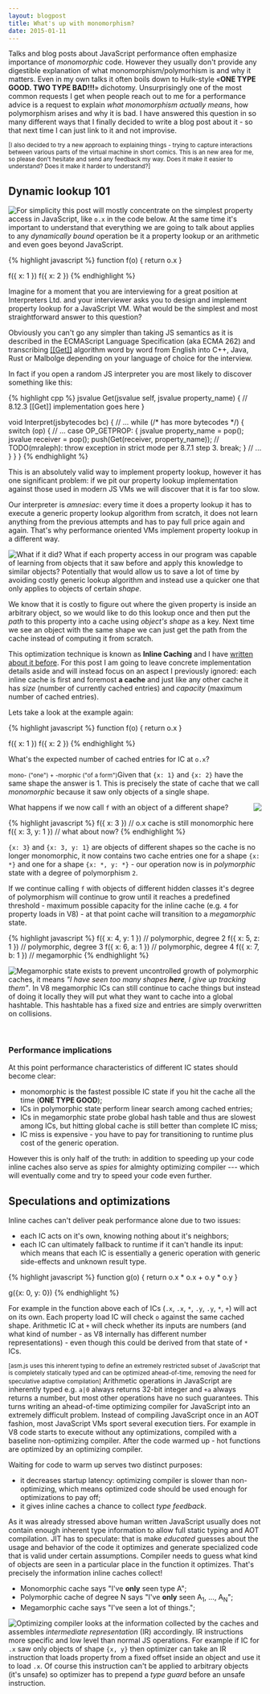 ```yaml
---
layout: blogpost
title: What's up with monomorphism?
date: 2015-01-11
---
```


Talks and blog posts about JavaScript performance often emphasize importance of *monomorphic* code. However they usually don't provide any digestible explanation of what monomorphism/polymorhism is and why it matters. Even in my own talks it often boils down to Hulk-style &laquo;**ONE TYPE GOOD. TWO TYPE BAD!!!**&raquo; dichotomy. Unsurprisingly one of the most common requests I get when people reach out to me for a performance advice is a request to explain _what monomorphism actually means_, how polymorphism arises and why it is bad. I have answered this question in so many different ways that I finally decided to write a blog post about it - so that next time I can just link to it and not improvise.

<small>[I also decided to try a new approach to explaining things - trying to capture interactions between various parts of the virtual machine in short comics. This is an new area for me, so please don't hesitate and send any feedback my way. Does it make it easier to understand? Does it make it harder to understand?]</small>

Dynamic lookup 101
------------------

<img src="/images/2015-01-11/v8-vs-ox.png" style="float: left;">

For simplicity this post will mostly concentrate on the simplest property access in JavaScript, like `o.x` in the code below. At the same time it's important to understand that everything we are going to talk about applies to any _dynamically bound_ operation be it a property lookup or an arithmetic and even goes beyond JavaScript.

{% highlight javascript %}
function f(o) {
  return o.x
}

f({ x: 1 })
f({ x: 2 })
{% endhighlight %}

Imagine for a moment that you are interviewing for a great position at Interpreters Ltd. and your interviewer asks you to design and implement property lookup for a JavaScript VM. What would be the simplest and most straightforward answer to this question?

Obviously you can't go any simpler than taking JS semantics as it is described in the ECMAScript Language Specification (aka ECMA 262) and transcribing [\[\[Get\]\]](http://es5.github.io/#x8.12.3) algorithm word by word from English into C++, Java, Rust or Malbolge depending on your language of choice for the interview.

In fact if you open a random JS interpreter you are most likely to discover something like this:

{% highlight cpp %}
jsvalue Get(jsvalue self, jsvalue property_name) {
  // 8.12.3 [[Get]] implementation goes here
}

void Interpret(jsbytecodes bc) {
  // ...
  while (/* has more bytecodes */) {
    switch (op) {
      // ...
      case OP_GETPROP: {
        jsvalue property_name = pop();
        jsvalue receiver = pop();
        push(Get(receiver, property_name));
        // TODO(mraleph): throw exception in strict mode per 8.7.1 step 3.
        break;
      }
      // ...
    }
  }
}
{% endhighlight %}

This is an absolutely valid way to implement property lookup, however it has one significant problem: if we pit our property lookup implementation against those used in modern JS VMs we will discover that it is far too slow.

Our interpreter is _amnesiac_: every time it does a property lookup it has to execute a generic property lookup algorithm from scratch, it does not learn anything from the previous attempts and has to pay full price again and again. That's why performance oriented VMs implement property lookup in a different way.

<img src="/images/2015-01-11/ic.png" style="float: left;">

What if it did? What if each property access in our program was capable of learning from objects that it saw before and apply this knowledge to similar objects? Potentially that would allow us to save a lot of time by avoiding costly generic lookup algorithm and instead use a quicker one that only applies to objects of certain _shape_.

We know that it is costly to figure out where the given property is inside an arbitrary object, so we would like to do this lookup once and then put the _path_ to this property into a cache using _object's shape_ as a key. Next time we see an object with the same shape we can just get the path from the cache instead of computing it from scratch.

This optimization technique is known as **Inline Caching** and I have [written about it before](http://mrale.ph/blog/2012/06/03/explaining-js-vms-in-js-inline-caches.html). For this post I am going to leave concrete implementation details aside and will instead focus on an aspect I previously ignored: each inline cache is first and foremost **a cache** and just like any other cache it has _size_ (number of currently cached entries) and _capacity_ (maximum number of cached entries).

Lets take a look at the example again:

{% highlight javascript %}
function f(o) {
  return o.x
}

f({ x: 1 })
f({ x: 2 })
{% endhighlight %}

What's the expected number of cached entries for IC at `o.x`?

<p class="sidenote-host"><small class="sidenote">mono- ("one") + -morphic ("of a form")</small>Given that <code>{x: 1}</code> and <code>{x: 2}</code> have the same shape the answer is 1. This is precisely the state of cache that we call <em>monomorphic</em> because it saw only objects of a single shape.</p>

<img src="/images/2015-01-11/ic-poly.png" style="float: right;">

What happens if we now call `f` with an object of a different shape?

{% highlight javascript %}
f({ x: 3 })
// o.x cache is still monomorphic here
f({ x: 3, y: 1 })
// what about now?
{% endhighlight %}

`{x: 3}` and `{x: 3, y: 1}` are objects of different shapes so the cache is no longer monomorphic, it now contains two cache entries one for a shape `{x: *}` and one for a shape `{x: *, y: *}` - our operation now is in  _polymorphic_ state with a degree of polymorphism `2`.

If we continue calling `f` with objects of different hidden classes it's degree of polymorphism will continue to grow until it reaches a predefined threshold - maximum possible capacity for the inline cache (e.g. `4` for property loads in V8) - at that point cache will transition to a _megamorphic_ state.

{% highlight javascript %}
f({ x: 4, y: 1 }) // polymorphic, degree 2
f({ x: 5, z: 1 }) // polymorphic, degree 3
f({ x: 6, a: 1 }) // polymorphic, degree 4
f({ x: 7, b: 1 }) // megamorphic
{% endhighlight %}

<img src="/images/2015-01-11/ic-mega.png" style="float: left;">

Megamorphic state exists to prevent uncontrolled growth of polymorphic caches, it means _"I have seen too many shapes **here**, I give up tracking them"_. In V8 megamorphic ICs can still continue to cache things but instead of doing it locally they will put what they want to cache into a global hashtable. This hashtable has a fixed size and entries are simply overwritten on collisions.

<br style="clear:both;">

### Performance implications

At this point performance characteristics of different IC states should become clear:

* monomorphic is the fastest possible IC state if you hit the cache all the time (**ONE TYPE GOOD**);
* ICs in polymorphic state perform linear search among cached entries;
* ICs in megamorphic state probe global hash table and thus are slowest among ICs, but hitting global cache is still better than complete IC miss;
* IC miss is expensive - you have to pay for transitioning to runtime plus cost of the generic operation.

However this is only half of the truth: in addition to speeding up your code inline caches also serve as _spies_ for almighty optimizing compiler --- which will eventually come and try to speed your code even further.

## Speculations and optimizations

Inline caches can't deliver peak performance alone due to two issues:

* each IC acts on it's own, knowing nothing about it's neighbors;
* each IC can ultimately fallback to runtime if it can't handle its input: which means that each IC is essentially a generic operation with generic side-effects and unknown result type.

{% highlight javascript %}
function g(o) {
  return o.x * o.x + o.y * o.y
}

g({x: 0, y: 0})
{% endhighlight %}

For example in the function above each of ICs (`.x`, `.x`, `*`, `.y`, `.y`, `*`, `+`) will act on its own. Each property load IC will check `o` against the same cached shape. Arithmetic IC at `+` will check whether its inputs are numbers (and what kind of number - as V8 internally has different number representations) - even though this could be derived from that state of `*` ICs.

<p class="sidenote-host"><small class="sidenote">[asm.js uses this inherent typing to define an extremely restricted subset of JavaScript that is completely statically typed and can be optimized ahead-of-time, removing the need for speculative adaptive compilation]</small> Arithmetic operations in JavaScript are inherently typed e.g. <code>a|0</code> always returns 32-bit integer and <code>+a</code> always returns a number, but most other operations have no such guarantees. This turns writing an ahead-of-time optimizing compiler for JavaScript into an extremely difficult problem. Instead of compiling JavaScript once in an AOT fashion, most JavaScript VMs sport several execution tiers. For example in V8 code starts to execute without any optimizations, compiled with a baseline non-optimizing compiler. After the code warmed up - hot functions are optimized by an optimizing compiler.</p>

Waiting for code to warm up serves two distinct purposes:

* it decreases startup latency: optimizing compiler is slower than non-optimizing, which means optimized code should be used enough for optimizations to pay off;
* it gives inline caches a chance to collect _type feedback_.

As it was already stressed above human written JavaScript usually does not contain enough inherent type information to allow full static typing and AOT compilation. JIT has to speculate: that is make _educated_ guesses about the usage and behavior of the code it optimizes and generate specialized code that is valid under certain assumptions. Compiler needs to guess what kind of objects are seen in a particular place in the function it optimizes. That's precisely the information inline caches collect!

* Monomorphic cache says "I've **only** seen type A";
* Polymorphic cache of degree N says "I've **only** seen A<sub>1</sub>, ..., A<sub>N</sub>";
* Megamorphic cache says "I've seen a lot of things.";

<img src="/images/2015-01-11/opt-0.png" style="float: left;">

Optimizing compiler looks at the information collected by the caches and assembles _intermediate representation_ (IR) accordingly. IR instructions more specific and low level than normal JS operations. For example if IC for `.x` saw only objects of shape `{x, y}` then optimizer can take an IR instruction that loads property from a fixed offset inside an object and use it to load `.x`. Of course this instruction can't be applied to arbitrary objects (it's unsafe) so optimizer has to prepend a _type guard_ before an unsafe instruction.
